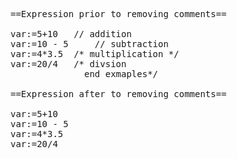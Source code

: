 <pre>
==Expression prior to removing comments==

var:=5+10 	// addition
var:=10 - 5 	// subtraction
var:=4*3.5 	/* multiplication */
var:=20/4 	/* divsion 
			  end exmaples*/

==Expression after to removing comments==

var:=5+10 	
var:=10 - 5 	
var:=4*3.5 	
var:=20/4
	</pre>
